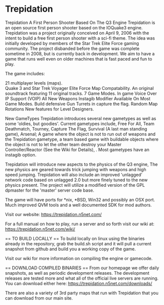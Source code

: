 # Trepidation

Trepidation A First Person Shooter Based On The Q3 Engine
Trepidation is an open source first person shooter based on the IOQuake3 engine.  Trepidation was a project originally conceived on April 9, 2006 with the intent to build a free first person shooter with a sci-fi theme.  The idea was initially developed by members of the Star Trek Elite Force gaming community.  The project disbanded before the game was complete sometime in 2008, but is currently back in development. We aim to have a game that runs well even on older machines that is fast paced and fun to play.

The game includes:

21 multiplayer levels (maps).  
Quake 3 and Star Trek Voyager Elite Force Map Compatability.
An original soundtrack featuring 11 original tracks.
7 Game Modes.
In game Voice Over IP Support (VOIP)
All New Weapons
Instagib Modifier Available On Most Game Modes.
Build defensive Gun Turrets in capture the flag.
Random Map Rotations
New features for Level Designers.

New GameTypes
Trepidation introduces several new gametypes as well as some 'oldies, but goodies'.  Current gametypes include, Free For All, Team Deathmatch, Tourney, Capture The Flag,  Survival (A last man standing game), Arsenal; A game where the object is not to run out of weapons and the Trepidation gametype, a team based game with buildable objects where the object is not to let the other team destroy your Master Controller/Reactor (See the Wiki for Details), .  Most gametypes have an instagib option.

Trepidation will introduce new aspects to the physics of the Q3 engine, The new physics are geared towards trick jumping with weapons and high speed jumping.  Trepidation will also include an improved 'unlagged' network code based on unlagged 2.0 but more finely tuned to the new physics present. The project will utilize a modified version of the GPL dpmaster for the 'master' server code base.

The game will have ports for *nix, *BSD, Win32 and possibly an OSX port. Much improved QVM tools and a well documented SDK for mod authors. 

Visit our website: https://trepidation.n5net.com/

For a full manual on how to play, run a server and so forth visit our wiki at: https://trepidation.n5net.com/wiki/

== TO BUILD LOCALLY ==
To build locally on linux using the binaries already in the repository, grab the build.sh script and it will pull a current snapshot from github and build you a working copy of the game.

Visit our wiki for more information on compiling the engine or gamecode.

== DOWNLOAD COMPILED BINARIES ==
From our homepage we offer daily snapshots, as well as periodic development releases.  The development releases are tested more and what all of the official live servers are running.  You can download either here: https://trepidation.n5net.com/downloads/

There are also a variety of 3rd party maps that run with Trepidation that you can download from our main site.
